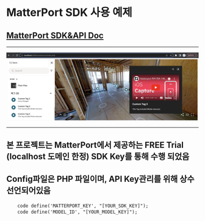   # MatterPort SDK 사용 예제
  ## [**MatterPort SDK&API Doc**](https://matterport.github.io/showcase-sdk/index.html)
  <hr>
  <img src="./Img/image-1.png">
  <hr>
  
  ## 본 프로젝트는 MatterPort에서 제공하는 FREE Trial (localhost 도메인 한정) SDK Key를 통해 수행 되었음

  ## Config파일은 PHP 파일이며, API Key관리를 위해 상수 선언되어있음
        code define('MATTERPORT_KEY', "[YOUR_SDK_KEY]");
        code define('MODEL_ID', "[YOUR_MODEL_KEY]");

  